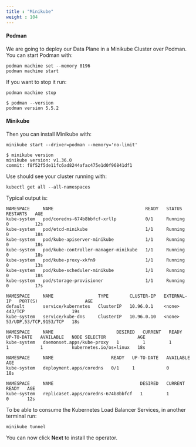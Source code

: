 ```yaml
---
title : "Minikube"
weight : 104
---
```


#### Podman
We are going to deploy our Data Plane in a Minikube Cluster over Podman. You can start Podman with:

```
podman machine set --memory 8196
podman machine start
```

If you want to stop it run:
```
podman machine stop
```

```
$ podman --version
podman version 5.5.2
```

#### Minikube

Then you can install Minikube with:
```
minikube start --driver=podman --memory='no-limit'
```

```
$ minikube version
minikube version: v1.36.0
commit: f8f52f5de11fc6ad8244afac475e1d0f96841df1
```


Use should see your cluster running with:
```
kubectl get all --all-namespaces
```

Typical output is:
```
NAMESPACE     NAME                                   READY   STATUS    RESTARTS   AGE
kube-system   pod/coredns-674b8bbfcf-xrllp           0/1     Running   0          12s
kube-system   pod/etcd-minikube                      1/1     Running   0          18s
kube-system   pod/kube-apiserver-minikube            1/1     Running   0          18s
kube-system   pod/kube-controller-manager-minikube   1/1     Running   0          18s
kube-system   pod/kube-proxy-xkfn9                   1/1     Running   0          13s
kube-system   pod/kube-scheduler-minikube            1/1     Running   0          18s
kube-system   pod/storage-provisioner                1/1     Running   0          17s

NAMESPACE     NAME                 TYPE        CLUSTER-IP   EXTERNAL-IP   PORT(S)                  AGE
default       service/kubernetes   ClusterIP   10.96.0.1    <none>        443/TCP                  19s
kube-system   service/kube-dns     ClusterIP   10.96.0.10   <none>        53/UDP,53/TCP,9153/TCP   18s

NAMESPACE     NAME                        DESIRED   CURRENT   READY   UP-TO-DATE   AVAILABLE   NODE SELECTOR            AGE
kube-system   daemonset.apps/kube-proxy   1         1         1       1            1           kubernetes.io/os=linux   18s

NAMESPACE     NAME                      READY   UP-TO-DATE   AVAILABLE   AGE
kube-system   deployment.apps/coredns   0/1     1            0           18s

NAMESPACE     NAME                                 DESIRED   CURRENT   READY   AGE
kube-system   replicaset.apps/coredns-674b8bbfcf   1         1         0       12s
```


To be able to consume the Kubernetes Load Balancer Services, in another terminal run:
```
minikube tunnel
```


You can now click **Next** to install the operator.